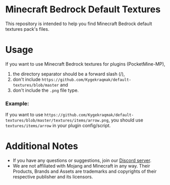# Minecraft Bedrock Default Textures

This repository is intended to help you find Minecraft Bedrock default textures pack's files.

# Usage

If you want to use Minecraft Bedrock textures for plugins (PocketMine-MP),

1. the directory separator should be a forward slash (/),
2. don't include `https://github.com/Kygekraqmak/default-textures/blob/master` and
3. don't include the `.png` file type.

### Example:

If you want to use `https://github.com/Kygekraqmak/default-textures/blob/master/textures/items/arrow.png`, you should use `textures/items/arrow` in your plugin config/script.

# Additional Notes

- If you have any questions or suggestions, join our [Discord server](https://discord.gg/CXtqUZv).
- We are not affiliated with Mojang and Minecraft in any way. Their Products, Brands and Assets are trademarks and copyrights of their respective publisher and its licensors.
